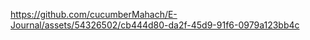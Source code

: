 

https://github.com/cucumberMahach/E-Journal/assets/54326502/cb444d80-da2f-45d9-91f6-0979a123bb4c

